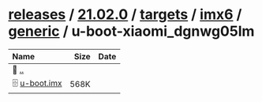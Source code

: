 ---
---

# [releases](/releases/) / [21.02.0](/releases/21.02.0/) / [targets](/releases/21.02.0/targets/) / [imx6](/releases/21.02.0/targets/imx6/) / [generic](/releases/21.02.0/targets/imx6/generic/) / u-boot-xiaomi_dgnwg05lm


| Name | Size | Date |
|:---|---:|---|
| 📁 [..](../) | | |
| 🗄️ [u-boot.imx](./u-boot.imx) | 568K | |

